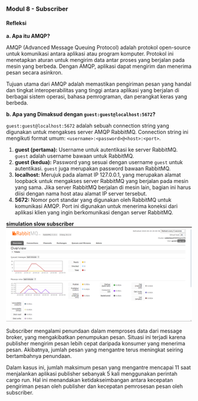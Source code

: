 ### Modul 8 - Subscriber

#### **Refleksi**

**a. Apa itu AMQP?**

AMQP (Advanced Message Queuing Protocol) adalah protokol open-source untuk komunikasi antara aplikasi atau program komputer. Protokol ini menetapkan aturan untuk mengirim data antar proses yang berjalan pada mesin yang berbeda. Dengan AMQP, aplikasi dapat mengirim dan menerima pesan secara asinkron.

Tujuan utama dari AMQP adalah memastikan pengiriman pesan yang handal dan tingkat interoperabilitas yang tinggi antara aplikasi yang berjalan di berbagai sistem operasi, bahasa pemrograman, dan perangkat keras yang berbeda.

**b. Apa yang Dimaksud dengan `guest:guest@localhost:5672`?**

`guest:guest@localhost:5672` adalah sebuah connection string yang digunakan untuk mengakses server AMQP RabbitMQ. Connection string ini mengikuti format umum: `<username>:<password>@<host>:<port>`.

1. **guest (pertama):** Username untuk autentikasi ke server RabbitMQ. `guest` adalah username bawaan untuk RabbitMQ.
2. **guest (kedua):** Password yang sesuai dengan username `guest` untuk autentikasi. `guest` juga merupakan password bawaan RabbitMQ.
3. **localhost:** Merujuk pada alamat IP 127.0.0.1, yang merupakan alamat loopback untuk mengakses server RabbitMQ yang berjalan pada mesin yang sama. Jika server RabbitMQ berjalan di mesin lain, bagian ini harus diisi dengan nama host atau alamat IP server tersebut.
4. **5672:** Nomor port standar yang digunakan oleh RabbitMQ untuk komunikasi AMQP. Port ini digunakan untuk menerima koneksi dari aplikasi klien yang ingin berkomunikasi dengan server RabbitMQ.

**simulation slow subscriber**
![slow subscriber](image.png)

Subscriber mengalami penundaan dalam memproses data dari message broker, yang mengakibatkan penumpukan pesan. Situasi ini terjadi karena publisher mengirim pesan lebih cepat daripada konsumer yang menerima pesan. Akibatnya, jumlah pesan yang mengantre terus meningkat seiring bertambahnya penundaan.

Dalam kasus ini, jumlah maksimum pesan yang mengantre mencapai 11 saat menjalankan aplikasi publisher sebanyak 5 kali menggunakan perintah cargo run. Hal ini menandakan ketidakseimbangan antara kecepatan pengiriman pesan oleh publisher dan kecepatan pemrosesan pesan oleh subscriber.

